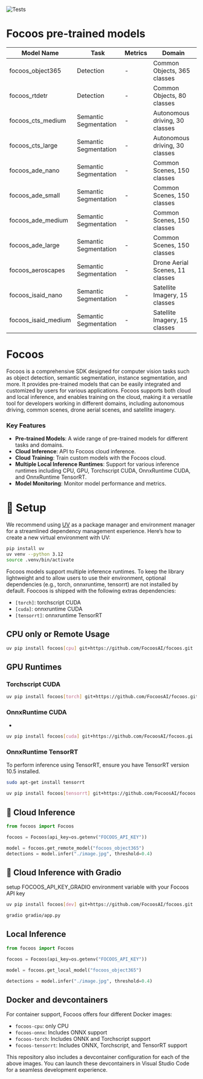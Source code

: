 ![Tests](https://github.com/FocoosAI/focoos/actions/workflows/test.yml/badge.svg??event=push&branch=main)

# Focoos pre-trained models

| Model Name          | Task                  | Metrics | Domain                          |
| ------------------- | --------------------- | ------- | ------------------------------- |
| focoos_object365    | Detection             | -       | Common Objects, 365 classes     |
| focoos_rtdetr       | Detection             | -       | Common Objects, 80 classes      |
| focoos_cts_medium   | Semantic Segmentation | -       | Autonomous driving, 30 classes  |
| focoos_cts_large    | Semantic Segmentation | -       | Autonomous driving, 30 classes  |
| focoos_ade_nano     | Semantic Segmentation | -       | Common Scenes, 150 classes      |
| focoos_ade_small    | Semantic Segmentation | -       | Common Scenes, 150 classes      |
| focoos_ade_medium   | Semantic Segmentation | -       | Common Scenes, 150 classes      |
| focoos_ade_large    | Semantic Segmentation | -       | Common Scenes, 150 classes      |
| focoos_aeroscapes   | Semantic Segmentation | -       | Drone Aerial Scenes, 11 classes |
| focoos_isaid_nano   | Semantic Segmentation | -       | Satellite Imagery, 15 classes   |
| focoos_isaid_medium | Semantic Segmentation | -       | Satellite Imagery, 15 classes   |

# Focoos
Focoos is a comprehensive SDK designed for computer vision tasks such as object detection, semantic segmentation, instance segmentation, and more. It provides pre-trained models that can be easily integrated and customized by users for various applications.
Focoos supports both cloud and local inference, and enables training on the cloud, making it a versatile tool for developers working in different domains, including autonomous driving, common scenes, drone aerial scenes, and satellite imagery.

### Key Features

- **Pre-trained Models**: A wide range of pre-trained models for different tasks and domains.
- **Cloud Inference**: API to Focoos cloud inference.
- **Cloud Training**: Train custom models with the Focoos cloud.
- **Multiple Local Inference Runtimes**: Support for various inference runtimes including CPU, GPU, Torchscript CUDA, OnnxRuntime CUDA, and OnnxRuntime TensorRT.
- **Model Monitoring**: Monitor model performance and metrics.



# 🐍 Setup
We recommend using [UV](https://docs.astral.sh/uv/) as a package manager and environment manager for a streamlined dependency management experience.
Here’s how to create a new virtual environment with UV:
```bash
pip install uv
uv venv --python 3.12
source .venv/bin/activate
```

Focoos models support multiple inference runtimes.
To keep the library lightweight and to allow users to use their environment, optional dependencies (e.g., torch, onnxruntime, tensorrt) are not installed by default.
Foocoos is shipped with the following extras dependencies:

- `[torch]`: torchscript CUDA
- `[cuda]`: onnxruntime CUDA
- `[tensorrt]`: onnxruntime TensorRT

## CPU only or Remote Usage

```bash
uv pip install focoos[cpu] git+https://github.com/FocoosAI/focoos.git
```

## GPU Runtimes
### Torchscript CUDA
```bash
uv pip install focoos[torch] git+https://github.com/FocoosAI/focoos.git
```

### OnnxRuntime CUDA
-

```bash
uv pip install focoos[cuda] git+https://github.com/FocoosAI/focoos.gi
```

### OnnxRuntime TensorRT

To perform inference using TensorRT, ensure you have TensorRT version 10.5 installed.
```bash
sudo apt-get install tensorrt
```

```bash
uv pip install focoos[tensorrt] git+https://github.com/FocoosAI/focoos.git
```


## 🤖 Cloud Inference

```python
from focoos import Focoos

focoos = Focoos(api_key=os.getenv("FOCOOS_API_KEY"))

model = focoos.get_remote_model("focoos_object365")
detections = model.infer("./image.jpg", threshold=0.4)
```

## 🤖 Cloud Inference with Gradio

setup FOCOOS_API_KEY_GRADIO environment variable with your Focoos API key

```bash
uv pip install focoos[dev] git+https://github.com/FocoosAI/focoos.git
```

```bash
gradio gradio/app.py
```

## Local Inference

```python
from focoos import Focoos

focoos = Focoos(api_key=os.getenv("FOCOOS_API_KEY"))

model = focoos.get_local_model("focoos_object365")

detections = model.infer("./image.jpg", threshold=0.4)
```


## Docker and devcontainers
For container support, Focoos offers four different Docker images:
- `focoos-cpu`: only CPU
- `focoos-onnx`: Includes ONNX support
- `focoos-torch`: Includes ONNX and Torchscript support
- `focoos-tensorrt`: Includes ONNX, Torchscript, and TensorRT support

This repository also includes a devcontainer configuration for each of the above images. You can launch these devcontainers in Visual Studio Code for a seamless development experience.
